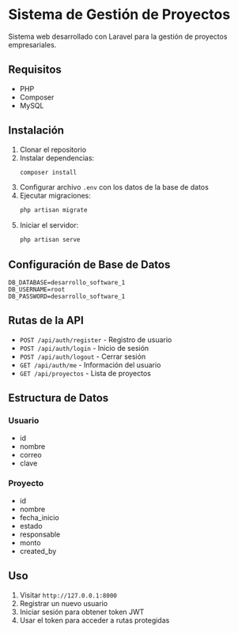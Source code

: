 # Sistema de Gestión de Proyectos

Sistema web desarrollado con Laravel para la gestión de proyectos empresariales.

## Requisitos

- PHP
- Composer
- MySQL

## Instalación

1. Clonar el repositorio
2. Instalar dependencias:
   ```bash
   composer install
   ```
3. Configurar archivo `.env` con los datos de la base de datos
4. Ejecutar migraciones:
   ```bash
   php artisan migrate
   ```
5. Iniciar el servidor:
   ```bash
   php artisan serve
   ```

## Configuración de Base de Datos

```env
DB_DATABASE=desarrollo_software_1
DB_USERNAME=root
DB_PASSWORD=desarrollo_software_1
```

## Rutas de la API

- `POST /api/auth/register` - Registro de usuario
- `POST /api/auth/login` - Inicio de sesión
- `POST /api/auth/logout` - Cerrar sesión
- `GET /api/auth/me` - Información del usuario
- `GET /api/proyectos` - Lista de proyectos

## Estructura de Datos

### Usuario
- id
- nombre
- correo
- clave

### Proyecto
- id
- nombre
- fecha_inicio
- estado
- responsable
- monto
- created_by

## Uso

1. Visitar `http://127.0.0.1:8000`
2. Registrar un nuevo usuario
3. Iniciar sesión para obtener token JWT
4. Usar el token para acceder a rutas protegidas
